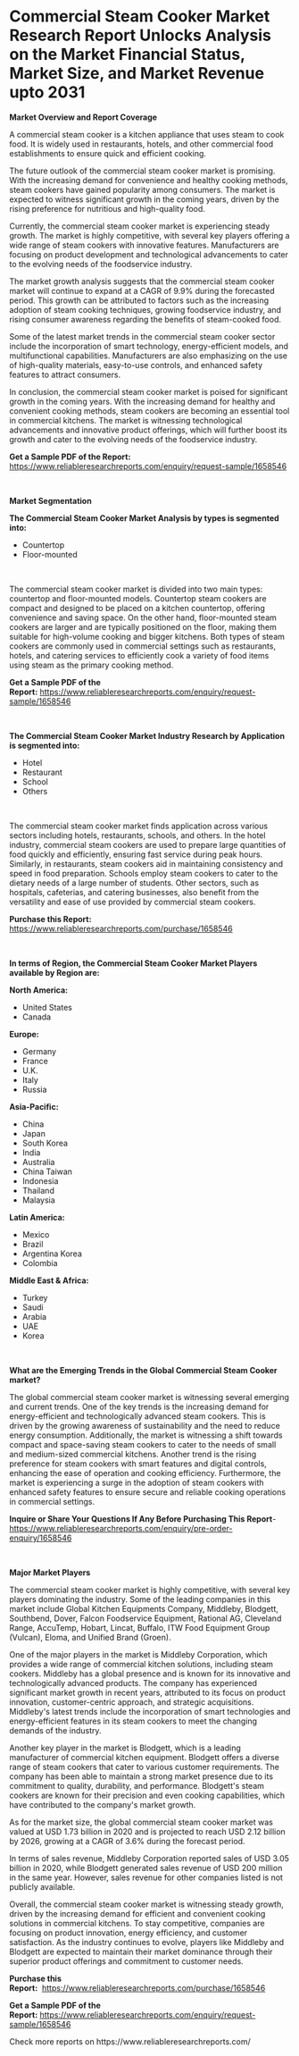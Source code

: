 <p><h1>Commercial Steam Cooker Market Research Report Unlocks Analysis on the Market Financial Status, Market Size, and Market Revenue upto 2031</h1></p><p><strong>Market Overview and Report Coverage</strong></p>
<p><p>A commercial steam cooker is a kitchen appliance that uses steam to cook food. It is widely used in restaurants, hotels, and other commercial food establishments to ensure quick and efficient cooking.</p><p>The future outlook of the commercial steam cooker market is promising. With the increasing demand for convenience and healthy cooking methods, steam cookers have gained popularity among consumers. The market is expected to witness significant growth in the coming years, driven by the rising preference for nutritious and high-quality food.</p><p>Currently, the commercial steam cooker market is experiencing steady growth. The market is highly competitive, with several key players offering a wide range of steam cookers with innovative features. Manufacturers are focusing on product development and technological advancements to cater to the evolving needs of the foodservice industry.</p><p>The market growth analysis suggests that the commercial steam cooker market will continue to expand at a CAGR of 9.9% during the forecasted period. This growth can be attributed to factors such as the increasing adoption of steam cooking techniques, growing foodservice industry, and rising consumer awareness regarding the benefits of steam-cooked food.</p><p>Some of the latest market trends in the commercial steam cooker sector include the incorporation of smart technology, energy-efficient models, and multifunctional capabilities. Manufacturers are also emphasizing on the use of high-quality materials, easy-to-use controls, and enhanced safety features to attract consumers.</p><p>In conclusion, the commercial steam cooker market is poised for significant growth in the coming years. With the increasing demand for healthy and convenient cooking methods, steam cookers are becoming an essential tool in commercial kitchens. The market is witnessing technological advancements and innovative product offerings, which will further boost its growth and cater to the evolving needs of the foodservice industry.</p></p>
<p><strong>Get a Sample PDF of the Report:</strong> <a href="https://www.reliableresearchreports.com/enquiry/request-sample/1658546">https://www.reliableresearchreports.com/enquiry/request-sample/1658546</a></p>
<p>&nbsp;</p>
<p><strong>Market Segmentation</strong></p>
<p><strong>The Commercial Steam Cooker Market Analysis by types is segmented into:</strong></p>
<p><ul><li>Countertop</li><li>Floor-mounted</li></ul></p>
<p>&nbsp;</p>
<p><p>The commercial steam cooker market is divided into two main types: countertop and floor-mounted models. Countertop steam cookers are compact and designed to be placed on a kitchen countertop, offering convenience and saving space. On the other hand, floor-mounted steam cookers are larger and are typically positioned on the floor, making them suitable for high-volume cooking and bigger kitchens. Both types of steam cookers are commonly used in commercial settings such as restaurants, hotels, and catering services to efficiently cook a variety of food items using steam as the primary cooking method.</p></p>
<p><strong>Get a Sample PDF of the Report:</strong>&nbsp;<a href="https://www.reliableresearchreports.com/enquiry/request-sample/1658546">https://www.reliableresearchreports.com/enquiry/request-sample/1658546</a></p>
<p>&nbsp;</p>
<p><strong>The Commercial Steam Cooker Market Industry Research by Application is segmented into:</strong></p>
<p><ul><li>Hotel</li><li>Restaurant</li><li>School</li><li>Others</li></ul></p>
<p>&nbsp;</p>
<p><p>The commercial steam cooker market finds application across various sectors including hotels, restaurants, schools, and others. In the hotel industry, commercial steam cookers are used to prepare large quantities of food quickly and efficiently, ensuring fast service during peak hours. Similarly, in restaurants, steam cookers aid in maintaining consistency and speed in food preparation. Schools employ steam cookers to cater to the dietary needs of a large number of students. Other sectors, such as hospitals, cafeterias, and catering businesses, also benefit from the versatility and ease of use provided by commercial steam cookers.</p></p>
<p><strong>Purchase this Report:</strong>&nbsp; <a href="https://www.reliableresearchreports.com/purchase/1658546">https://www.reliableresearchreports.com/purchase/1658546</a></p>
<p>&nbsp;</p>
<p><strong>In terms of Region, the Commercial Steam Cooker Market Players available by Region are:</strong></p>
<p>
    <p> <strong> North America: </strong>
        <ul>
            <li>United States</li>
            <li>Canada</li>
        </ul>
        </p> 
    <p> <strong> Europe: </strong>
        <ul>
            <li>Germany</li>
            <li>France</li>
            <li>U.K.</li>
            <li>Italy</li>
            <li>Russia</li>
        </ul>
        </p> 
    <p> <strong> Asia-Pacific: </strong>
        <ul>
            <li>China</li>
            <li>Japan</li>
            <li>South Korea</li>
            <li>India</li>
            <li>Australia</li>
            <li>China Taiwan</li>
            <li>Indonesia</li>
            <li>Thailand</li>
            <li>Malaysia</li>
        </ul>
        </p> 
    <p> <strong> Latin America: </strong>
        <ul>
            <li>Mexico</li>
            <li>Brazil</li>
            <li>Argentina Korea</li>
            <li>Colombia</li>
        </ul>
        </p> 
    <p> <strong> Middle East & Africa: </strong>
        <ul>
            <li>Turkey</li>
            <li>Saudi</li>
            <li>Arabia</li>
            <li>UAE</li>
            <li>Korea</li>
        </ul>
    </p>
    </p>
<p>&nbsp;</p>
<p><strong>What are the Emerging Trends in the Global Commercial Steam Cooker market?</strong></p>
<p><p>The global commercial steam cooker market is witnessing several emerging and current trends. One of the key trends is the increasing demand for energy-efficient and technologically advanced steam cookers. This is driven by the growing awareness of sustainability and the need to reduce energy consumption. Additionally, the market is witnessing a shift towards compact and space-saving steam cookers to cater to the needs of small and medium-sized commercial kitchens. Another trend is the rising preference for steam cookers with smart features and digital controls, enhancing the ease of operation and cooking efficiency. Furthermore, the market is experiencing a surge in the adoption of steam cookers with enhanced safety features to ensure secure and reliable cooking operations in commercial settings.</p></p>
<p><strong>Inquire or Share Your Questions If Any Before Purchasing This Report</strong>- <a href="https://www.reliableresearchreports.com/enquiry/pre-order-enquiry/1658546">https://www.reliableresearchreports.com/enquiry/pre-order-enquiry/1658546</a></p>
<p>&nbsp;</p>
<p><strong>Major Market Players</strong></p>
<p><p>The commercial steam cooker market is highly competitive, with several key players dominating the industry. Some of the leading companies in this market include Global Kitchen Equipments Company, Middleby, Blodgett, Southbend, Dover, Falcon Foodservice Equipment, Rational AG, Cleveland Range, AccuTemp, Hobart, Lincat, Buffalo, ITW Food Equipment Group (Vulcan), Eloma, and Unified Brand (Groen).</p><p>One of the major players in the market is Middleby Corporation, which provides a wide range of commercial kitchen solutions, including steam cookers. Middleby has a global presence and is known for its innovative and technologically advanced products. The company has experienced significant market growth in recent years, attributed to its focus on product innovation, customer-centric approach, and strategic acquisitions. Middleby's latest trends include the incorporation of smart technologies and energy-efficient features in its steam cookers to meet the changing demands of the industry.</p><p>Another key player in the market is Blodgett, which is a leading manufacturer of commercial kitchen equipment. Blodgett offers a diverse range of steam cookers that cater to various customer requirements. The company has been able to maintain a strong market presence due to its commitment to quality, durability, and performance. Blodgett's steam cookers are known for their precision and even cooking capabilities, which have contributed to the company's market growth. </p><p>As for the market size, the global commercial steam cooker market was valued at USD 1.73 billion in 2020 and is projected to reach USD 2.12 billion by 2026, growing at a CAGR of 3.6% during the forecast period.</p><p>In terms of sales revenue, Middleby Corporation reported sales of USD 3.05 billion in 2020, while Blodgett generated sales revenue of USD 200 million in the same year. However, sales revenue for other companies listed is not publicly available.</p><p>Overall, the commercial steam cooker market is witnessing steady growth, driven by the increasing demand for efficient and convenient cooking solutions in commercial kitchens. To stay competitive, companies are focusing on product innovation, energy efficiency, and customer satisfaction. As the industry continues to evolve, players like Middleby and Blodgett are expected to maintain their market dominance through their superior product offerings and commitment to customer needs.</p></p>
<p><strong>Purchase this Report:</strong>&nbsp;&nbsp;<a href="https://www.reliableresearchreports.com/purchase/1658546">https://www.reliableresearchreports.com/purchase/1658546</a></p>
<p></p>
<p><strong>Get a Sample PDF of the Report:</strong>&nbsp;<a href="https://www.reliableresearchreports.com/enquiry/request-sample/1658546">https://www.reliableresearchreports.com/enquiry/request-sample/1658546</a></p>
<p>Check more reports on https://www.reliableresearchreports.com/</p>